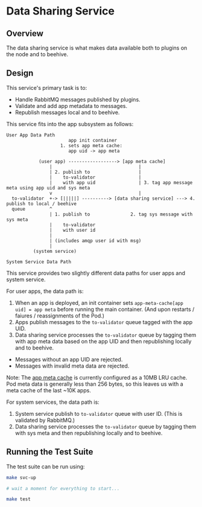 # Data Sharing Service

## Overview

The data sharing service is what makes data available both to plugins on the node and to beehive.

## Design

This service's primary task is to:

* Handle RabbitMQ messages published by plugins.
* Validate and add app metadata to messages.
* Republish messages local and to beehive.

This service fits into the app subsystem as follows:

```
User App Data Path
                       app init container
                    1. sets app meta cache:
                       app uid -> app meta

            (user app) ------------------> [app meta cache]
                |                                |
                | 2. publish to                  |
                |    to-validator                |
                |    with app uid                | 3. tag app message meta using app uid and sys meta
                v                                |
  to-validator  +-> [|||||] ----------> [data sharing service] ---> 4. publish to local / beehive
  queue         ^
                | 1. publish to               2. tag sys message with sys meta
                |    to-validator
                |    with user id
                |
                | (includes amqp user id with msg)
                |
          (system service)

System Service Data Path
```

This service provides two slightly different data paths for user apps and system service.

For user apps, the data path is:

1. When an app is deployed, an init container sets `app-meta-cache[app uid] = app meta` before running the main container. (And upon restarts / faiures / reassignments of the Pod.)
2. Apps publish messages to the `to-validator` queue tagged with the app UID.
3. Data sharing service processes the `to-validator` queue by tagging them with app meta data based on the app UID and then republishing locally and to beehive.
  * Messages without an app UID are rejected.
  * Messages with invalid meta data are rejected.

Note: The [app meta cache](https://github.com/waggle-sensor/waggle-edge-stack/tree/main/kubernetes/wes-app-meta-cache) is currently configured as a 10MB LRU cache. Pod meta data is generally less than 256 bytes, so this leaves us with a meta cache of the last ~10K apps.

For system services, the data path is:

1. System service publish to `to-validator` queue with user ID. (This is validated by RabbitMQ.)
2. Data sharing service processes the `to-validator` queue by tagging them with sys meta and then republishing locally and to beehive.

## Running the Test Suite

The test suite can be run using:

```sh
make svc-up

# wait a moment for everything to start...

make test
```
